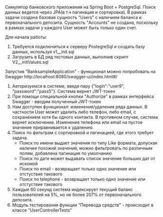 Симулятор банковского приложения на Spring Boot + PostgreSql. Поиск данных ведется через JPA(в т.ч пагинация и сортировка). 
В рамках задачи создана базовая сущность "Users" с наличием баланса и первоначального депозита. Сущность "Accounts" не создана, поскольку в рамках задачи
у каждого User может быть только один счет. 

Для начала работы:
1) Требуется подключиться к серверу PostegreSql и создать базу данных, используя v1__init.sql
2) Загрузить в БД ряд тестовых данных, выполнив скрипт V2__initValues.sql

Запустив "BanksampleApplication" - функционал можно попробовать на Swagger http://localhost:8080/swagger-ui/index.html#/

1) Авторизуемся в системе, введя пару {"login":"user9", "password":"pass5"}. Система вернет JWT-токен
2) При помощи специальной кнопки "Authorize" в рамках интерфейса Swagger - вводим полученный JWT-токен
3) Нам доступен функционал: изменения/удаления ряда данных. В частности User может удалить либо телефон, либо email,
 с сохранением хотя бы одного контакта. В противном случае, система вернет исключение. Изменение телефона или email на пустое значение
приравнивается к удалению.
5) Поиск по фильтрам с сортировкой и пагинацией, где этого требует задача.
   - Поиск по имени выдает значения по типу Like формата, допуская наличие похожий значений, можно фильтровать по различным полям, добавлена пагинация по умолчанию
   - Поиск по дате может выдавать список значение больших дат от искомой
   - Поиск по email - возвращает только одно значение или отстуствие такового
   - Поиск по telephone - возвращает только одно значение или отстуствие такового
6) Каждые 60 секунд система индексирует текущий баланс пользователей на 5%, но не более 207% от первоначального депозита.
7) Модуль тестирования функции "Перевода средств" - происходит в классе "UserControllerTests"
